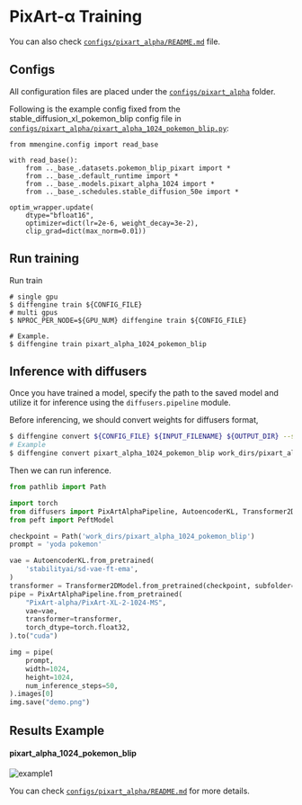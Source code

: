 # PixArt-α Training

You can also check [`configs/pixart_alpha/README.md`](https://github.com/okotaku/diffengine/tree/main/diffengine/configs/pixart_alpha/README.md) file.

## Configs

All configuration files are placed under the [`configs/pixart_alpha`](https://github.com/okotaku/diffengine/tree/main/diffengine/configs/pixart_alpha/) folder.

Following is the example config fixed from the stable_diffusion_xl_pokemon_blip config file in [`configs/pixart_alpha/pixart_alpha_1024_pokemon_blip.py`](https://github.com/okotaku/diffengine/tree/main/diffengine/configs/pixart_alpha/pixart_alpha_1024_pokemon_blip.py):

```
from mmengine.config import read_base

with read_base():
    from .._base_.datasets.pokemon_blip_pixart import *
    from .._base_.default_runtime import *
    from .._base_.models.pixart_alpha_1024 import *
    from .._base_.schedules.stable_diffusion_50e import *

optim_wrapper.update(
    dtype="bfloat16",
    optimizer=dict(lr=2e-6, weight_decay=3e-2),
    clip_grad=dict(max_norm=0.01))
```

## Run training

Run train

```
# single gpu
$ diffengine train ${CONFIG_FILE}
# multi gpus
$ NPROC_PER_NODE=${GPU_NUM} diffengine train ${CONFIG_FILE}

# Example.
$ diffengine train pixart_alpha_1024_pokemon_blip
```

## Inference with diffusers

Once you have trained a model, specify the path to the saved model and utilize it for inference using the `diffusers.pipeline` module.

Before inferencing, we should convert weights for diffusers format,

```bash
$ diffengine convert ${CONFIG_FILE} ${INPUT_FILENAME} ${OUTPUT_DIR} --save-keys ${SAVE_KEYS}
# Example
$ diffengine convert pixart_alpha_1024_pokemon_blip work_dirs/pixart_alpha_1024_pokemon_blip/epoch_50.pth work_dirs/pixart_alpha_1024_pokemon_blip --save-keys transformer
```

Then we can run inference.

```py
from pathlib import Path

import torch
from diffusers import PixArtAlphaPipeline, AutoencoderKL, Transformer2DModel
from peft import PeftModel

checkpoint = Path('work_dirs/pixart_alpha_1024_pokemon_blip')
prompt = 'yoda pokemon'

vae = AutoencoderKL.from_pretrained(
    'stabilityai/sd-vae-ft-ema',
)
transformer = Transformer2DModel.from_pretrained(checkpoint, subfolder='transformer')
pipe = PixArtAlphaPipeline.from_pretrained(
    "PixArt-alpha/PixArt-XL-2-1024-MS",
    vae=vae,
    transformer=transformer,
    torch_dtype=torch.float32,
).to("cuda")

img = pipe(
    prompt,
    width=1024,
    height=1024,
    num_inference_steps=50,
).images[0]
img.save("demo.png")
```

## Results Example

#### pixart_alpha_1024_pokemon_blip

![example1](https://github.com/okotaku/diffengine/assets/24734142/6b87369a-4746-4067-9a8a-5d7453fc80ce)

You can check [`configs/pixart_alpha/README.md`](https://github.com/okotaku/diffengine/tree/main/diffengine/configs/pixart_alpha/README.md#results-example) for more details.
